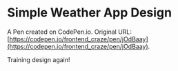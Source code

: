 # Simple Weather App Design

A Pen created on CodePen.io. Original URL: [https://codepen.io/frontend_craze/pen/jOdBaay](https://codepen.io/frontend_craze/pen/jOdBaay).

Training design again!